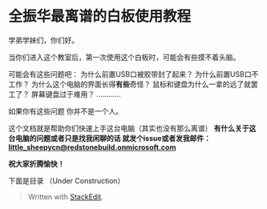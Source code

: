 # 全振华最离谱的白板使用教程
学弟学妹们，你们好。

当你们进入这个教室后，第一次使用这个白板时，可能会有些摸不着头脑。

可能会有这些问题吧：
为什么前置USB口被胶带封了起来？
为什么前置USB口不工作？
为什么这个电脑的界面长得**有些**奇怪？
鼠标和键盘为什么一拿的远了就罢工了？
屏幕键盘过于难用？
…………

如果你有这些问题
你并不是一个人。

这个文档就是帮助你们快速上手这台电脑（其实也没有那么离谱）
**有什么关于这台电脑的问题或者只是找我闲聊的话
就发个issue或者发我邮件：little_sheepycn@redstonebuild.onmicrosoft.com**

**祝大家折腾愉快！**

下面是目录
（Under Construction）

> Written with [StackEdit](https://stackedit.cn/).
<!--stackedit_data:
eyJoaXN0b3J5IjpbMTc5NTI5MTYwN119
-->